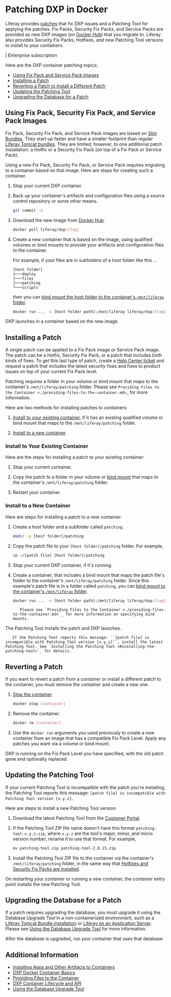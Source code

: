 # Patching DXP in Docker

Liferay provides [patches](../../maintaining-a-liferay-dxp-installation/patching-liferay/patching-liferay.md) that fix DXP issues and a Patching Tool for applying the patches. Fix Packs, Security Fix Packs, and Service Packs are provided as new DXP images (on [Docker Hub](https://hub.docker.com/r/liferay/dxp)) that you migrate to. Liferay also provides Security Fix Packs, Hotfixes, and new Patching Tool versions to install to your containers.

| Enterprise subscription

Here are the DXP container patching topics:

* [Using Fix Pack and Service Pack Images](#using-fix-pack-security-fix-pack-and-service-pack-images)
* [Installing a Patch](#installing-a-patch)
* [Reverting a Patch to Install a Different Patch](#reverting-a-patch-to-install-a-different-patch)
* [Updating the Patching Tool](#updating-the-patching-tool)
* [Upgrading the Database for a Patch](#upgrading-the-database-for-a-patch)

## Using Fix Pack, Security Fix Pack, and Service Pack Images

Fix Pack, Security Fix Pack, and Service Pack images are based on [Slim Bundles](../..//maintaining-a-liferay-dxp-installation/patching-liferay/advanced-patching/using-slim-bundles.md). They start up faster and have a smaller footprint than regular [Liferay Tomcat bundles](../installing-a-liferay-tomcat-bundle.md). They are limited, however, to one additional patch installation: a Hotfix or a Security Fix Pack (on top of a Fix Pack or Service Pack).

Using a new Fix Pack, Security Fix Pack, or Service Pack requires migrating to a container based on that image. Here are steps for creating such a container.

1. Stop your current DXP container.

1. Back up your container's artifacts and configuration files using a source control repository or some other means.

    ```bash
    git commit -a
    ```

1. Download the new image from [Docker Hub](https://hub.docker.com/r/liferay/dxp).

    ```bash
    docker pull liferay/dxp:[tag]
    ```

1. Create a new container that is based on the image, using qualified volumes or bind mounts to provide your artifacts and configuration files to the container.

    For example, if your files are in subfolders of a host folder like this ...

    ```
    [host folder]
    ├───deploy
    ├───files
    ├───patching
    └───scripts
    ```

    then you can [bind mount the host folder to the container's `/mnt/liferay` folder](./providing-files-to-the-container.md#bind-mounting-a-host-folder-to-mnt-liferay).

    ```bash
    docker run ... -v [host folder path]:/mnt/liferay liferay/dxp:[tag]
    ```

DXP launches in a container based on the new image.

## Installing a Patch

A single patch can be applied to a Fix Pack image or Service Pack image. The patch can be a Hotfix, Security Fix Pack, or a patch that includes both kinds of fixes. To get this last type of patch, create a [Help Center ticket](https://help.liferay.com/hc) and request a patch that includes the latest security fixes and fixes to product issues on top of your current Fix Pack level.

Patching requires a folder in your volume or bind mount that maps to the container's `/mnt/liferay/patching` folder. Please see `Providing Files to the Container <./providing-files-to-the-container.md>`_ for more information.

Here are two methods for installing patches to containers:

1. [Install to your existing container](#install-to-your-existing-container), if it has an existing qualified volume or bind mount that maps to the `/mnt/liferay/patching` folder.

1. [Install to a new container](#install-to-a-new-container).

### Install to Your Existing Container

Here are the steps for installing a patch to your existing container:

1. Stop your current container.

1. Copy the patch to a folder in your volume or [bind mount](./providing-files-to-the-container.md) that maps to the container's `/mnt/liferay/patching` folder.

1. Restart your container.

### Install to a New Container

Here are steps for installing a patch to a new container:

1. Create a host folder and a subfolder called `patching`.

    ```bash
    mkdir -p [host folder]/patching
    ```

1. Copy the patch file to your `[host folder]/patching` folder. For example,

   ```bash
   cp ~/[patch file] [host folder]/patching
   ```

1. Stop your current DXP container, if it's running.

1. Create a container, that includes a bind mount that maps the patch file's folder to the container's `/mnt/liferay/patching` folder. Since this example's patch file is in a folder called `patching`, you can [bind mount to the container's `/mnt/liferay` folder](./providing-files-to-the-container.md#bind-mounting-a-host-folder-to-mnt-liferay).

    ```bash
    docker run ... -v [host folder path]:/mnt/liferay liferay/dxp:[tag]
    ```

    ```note::
       Please see `Providing Files to the Container <./providing-files-to-the-container.md>`_ for more information on specifying bind mounts.
    ```

The Patching Tool installs the patch and DXP launches.

```important::
   If the Patching Tool reports this message: ``[patch file] is incompatible with Patching Tool version [x.y.z]``, install the latest Patching Tool. See `Installing the Patching Tool <#installing-the-patching-tool>`_ for details.
```

## Reverting a Patch

If you want to revert a patch from a container or install a different patch to the container, you must remove the container and create a new one.

1. [Stop the container](./dxp-docker-container-basics.md#stopping-a-container).

    ```bash
    docker stop [container]
    ```

1. Remove the container.

    ```bash
    docker rm [container]
    ```

1. Use the `docker run` arguments you used previously to create a new container from an image that has a compatible Fix Pack Level. Apply any patches you want via a volume or bind mount.

DXP is running on the Fix Pack Level you have specified, with the old patch gone and optionally replaced.

## Updating the Patching Tool

If your current Patching Tool is incompatible with the patch you're installing, the Patching Tool reports this message: `[patch file] is incompatible with Patching Tool version [x.y.z]`.

Here are steps to install a new Patching Tool version:

1. Download the latest Patching Tool from the [Customer Portal](https://customer.liferay.com/downloads?p_p_id=com_liferay_osb_customer_downloads_display_web_DownloadsDisplayPortlet&_com_liferay_osb_customer_downloads_display_web_DownloadsDisplayPortlet_productAssetCategoryId=118191019&_com_liferay_osb_customer_downloads_display_web_DownloadsDisplayPortlet_fileTypeAssetCategoryId=118191066).

1. If the Patching Tool ZIP file name doesn't have this format `patching-tool-x.y.z.zip`, where `x.y.z` are the tool's major, minor, and micro version number, rename it to use that format. For example,

    ```bash
    mv patching-tool.zip patching-tool-2.0.15.zip
    ```

1. Install the Patching Tool ZIP file to the container via the container's `/mnt/liferay/patching` folder, in the same way that [Hotfixes and Security Fix Packs are installed](#installing-a-hotfix-or-security-fix-pack).

On restarting your container or running a new container, the container entry point installs the new Patching Tool.

## Upgrading the Database for a Patch

If a patch requires upgrading the database, you must upgrade it using the Database Upgrade Tool in a non-containerized environment, such as a [Liferay Tomcat Bundle installation](../installing-a-liferay-tomcat-bundle.md) or [Liferay on an Application Server](https://learn.liferay.com/dxp/7.x/en/installation-and-upgrades/installing-liferay/installing_liferay_on_an_application_server.html). Please see [Using the Database Upgrade Tool](../../upgrading-liferay/upgrade-basics/using-the-database-upgrade-tool.md) for more information.

After the database is upgraded, run your container that uses that database.

## Additional Information

* [Installing Apps and Other Artifacts to Containers](./installing-apps-and-other-artifacts-to-containers.md)
* [DXP Docker Container Basics](./dxp-docker-container-basics.md)
* [Providing Files to the Container](./providing-files-to-the-container.md)
* [DXP Container Lifecycle and API](./dxp-container-lifecycle-and-api.md)
* [Using the Database Upgrade Tool](../../upgrading-liferay-dxp/upgrade-basics/using-the-database-upgrade-tool.md)
